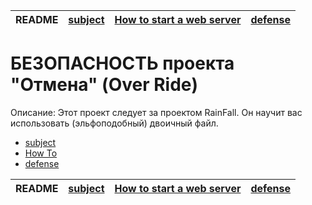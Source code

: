 | README | [subject](subject_ru.md) | [How to start a web server](howTo.md) | [defense](defense.md) |
|-|-|-|-|

# БЕЗОПАСНОСТЬ проекта "Отмена" (Over Ride)

Описание: Этот проект следует за проектом RainFall. Он научит вас использовать (эльфоподобный) двоичный файл.

- [subject](subject_ru.md)
- [How To](howTo.md)
- [defense](defense.md)

| README | [subject](subject_ru.md) | [How to start a web server](howTo.md) | [defense](defense.md) |
|-|-|-|-|